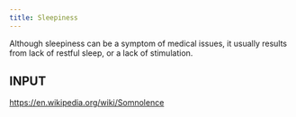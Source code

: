 ```yaml
---
title: Sleepiness
---
```


Although sleepiness can be a symptom of medical issues, it usually results from lack of restful sleep, or a lack of stimulation.


## INPUT
https://en.wikipedia.org/wiki/Somnolence
